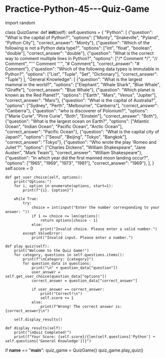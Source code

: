 # Practice-Python-45---Quiz-Game

import random


class QuizGame:
    def __init__(self):
        self.questions = {
            "Python": [
                {"question": "What is the capital of Python?", "options": ["Monty", "Snakeville", "Pyland", "Python City"], "correct_answer": "Monty"},
                {"question": "Which of the following is not a Python data type?", "options": ["int", "float", "boolean", "double"], "correct_answer": "double"},
                {"question": "What is the correct way to comment multiple lines in Python?", "options": ["/* Comment */", "// Comment", "''' Comment '''", "# Comment"], "correct_answer": "# Comment"},
                {"question": "Which of the following data types is immutable in Python?", "options": ["List", "Tuple", "Set", "Dictionary"], "correct_answer": "Tuple"}
            ],
            "General Knowledge": [
                {"question": "What is the largest mammal in the world?", "options": ["Elephant", "Whale Shark", "Blue Whale", "Giraffe"], "correct_answer": "Blue Whale"},
                {"question": "Which planet is known as the Red Planet?", "options": ["Earth", "Mars", "Venus", "Jupiter"], "correct_answer": "Mars"},
                {"question": "What is the capital of Australia?", "options": ["Sydney", "Perth", "Melbourne", "Canberra"], "correct_answer": "Canberra"},
                {"question": "who is discoverer of Polonium?", "options": ["Marie Curie", "Pirre Curie", "Both", "Einstein"], "correct_answer": "Both"},
                {"question": "What is the largest ocean on Earth?", "options": ["Atlantic Ocean", "Indian Ocean", "Pacific Ocean", "Arctic Ocean"], "correct_answer": "Pacific Ocean"},
                {"question": "What is the capital city of Japan?", "options": ["Seoul", "Beijing", "Tokyo", "Bangkok"], "correct_answer": "Tokyo"},
                {"question": "Who wrote the play 'Romeo and Juliet'?", "options": ["Charles Dickens", "William Shakespeare", "Jane Austen", "Mark Twain"], "correct_answer": "William Shakespeare"},
                {"question": "In which year did the first manned moon landing occur?", "options": ["1965", "1969", "1973", "1981"], "correct_answer": "1969"},
            ],
        }
        self.score = 0

    def get_user_choice(self, options):
        print("Options:")
        for i, option in enumerate(options, start=1):
            print(f"{i}. {option}")

        while True:
            try:
                choice = int(input("Enter the number corresponding to your answer: "))
                if 1 <= choice <= len(options):
                    return options[choice - 1]
                else:
                    print("Invalid choice. Please enter a valid number.")
            except ValueError:
                print("Invalid input. Please enter a number.")

    def play_quiz(self):
        print("Welcome to the Quiz Game!")
        for category, questions in self.questions.items():
            print(f"\nCategory: {category}")
            for question_data in questions:
                print("\n" + question_data["question"])
                user_answer = self.get_user_choice(question_data["options"])
                correct_answer = question_data["correct_answer"]

                if user_answer == correct_answer:
                    print("Correct!\n")
                    self.score += 1
                else:
                    print(f"Wrong! The correct answer is: {correct_answer}\n")

        self.display_results()

    def display_results(self):
        print("\nQuiz Completed!")
        print(f"Your Score: {self.score}/{len(self.questions['Python'] + self.questions['General Knowledge'])}")


if __name__ == "__main__":
    quiz_game = QuizGame()
    quiz_game.play_quiz()
